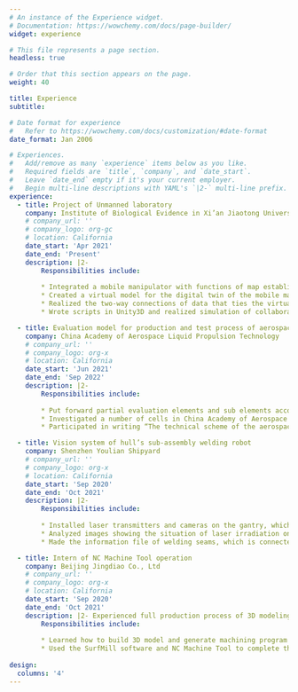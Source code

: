 ```yaml
---
# An instance of the Experience widget.
# Documentation: https://wowchemy.com/docs/page-builder/
widget: experience

# This file represents a page section.
headless: true

# Order that this section appears on the page.
weight: 40

title: Experience
subtitle:

# Date format for experience
#   Refer to https://wowchemy.com/docs/customization/#date-format
date_format: Jan 2006

# Experiences.
#   Add/remove as many `experience` items below as you like.
#   Required fields are `title`, `company`, and `date_start`.
#   Leave `date_end` empty if it's your current employer.
#   Begin multi-line descriptions with YAML's `|2-` multi-line prefix.
experience:
  - title: Project of Unmanned laboratory
    company: Institute of Biological Evidence in Xi’an Jiaotong University
    # company_url: ''
    # company_logo: org-gc
    # location: California
    date_start: 'Apr 2021'
    date_end: 'Present'
    description: |2-
        Responsibilities include: 
        
        * Integrated a mobile manipulator with functions of map establishment, navigation and end-effector alignment
        * Created a virtual model for the digital twin of the mobile manipulator in Unity3D
        * Realized the two-way connections of data that ties the virtual and real products together through ROS (Robot Operating System) and Modbus communication protocol
        * Wrote scripts in Unity3D and realized simulation of collaborative manipulator before operation

  - title: Evaluation model for production and test process of aerospace liquid propulsion products
    company: China Academy of Aerospace Liquid Propulsion Technology
    # company_url: ''
    # company_logo: org-x
    # location: California
    date_start: 'Jun 2021'
    date_end: 'Sep 2022'
    description: |2-
        Responsibilities include: 
        
        * Put forward partial evaluation elements and sub elements according to the theory of 5M1E
        * Investigated a number of cells in China Academy of Aerospace Liquid Propulsion Technology, such as engine assembly, casting, electroplating, etc., to iterate and optimize evaluation elements and criteria
        * Participated in writing “The technical scheme of the aerospace liquid propulsion process evaluation model” and “The work guide for construction of advanced manufacturing cells of aerospace liquid propulsion products”

  - title: Vision system of hull’s sub-assembly welding robot
    company: Shenzhen Youlian Shipyard
    # company_url: ''
    # company_logo: org-x
    # location: California
    date_start: 'Sep 2020'
    date_end: 'Oct 2021'
    description: |2-
        Responsibilities include: 
        
        * Installed laser transmitters and cameras on the gantry, which are used to scan the workpiece before welding
        * Analyzed images showing the situation of laser irradiation on the workpiece and designed an image recognition algorithm to recognize welding seams in images
        * Made the information file of welding seams, which is connected with the offline programming system to generate the executable file of the robot control system

  - title: Intern of NC Machine Tool operation
    company: Beijing Jingdiao Co., Ltd
    # company_url: ''
    # company_logo: org-x
    # location: California
    date_start: 'Sep 2020'
    date_end: 'Oct 2021'
    description: |2- Experienced full production process of 3D modeling, programming, processing and assembly
        Responsibilities include: 
        
        * Learned how to build 3D model and generate machining program in a CAM software named SurfMill
        * Used the SurfMill software and NC Machine Tool to complete the design and machining of a fingertip top toy
      
design:
  columns: '4'
---
```

